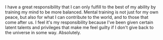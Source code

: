 I have a great responsibility that I can only fulfill to the best of my ability by training my mind to be more balanced. Mental training is not just for my own peace, but also for what I can contribute to the world, and to those that come after us. I feel it's my responsibility because I've been given certain latent talents and privileges that make me feel guilty if I don't give back to the universe in some way. Absolutely.